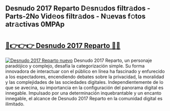 ## Desnudo 2017 Reparto D𝚎sn𝚞dos filtr𝚊dos - Parts-2No Vid𝚎os filtr𝚊dos - N𝚞evas f𝚘tos atr𝚊ctivas 0MPAp

# <h2><a href="http://mbcpfv.tromn.icu/?c=Desnudo+2017+Reparto">🔗👉👉👉 Desnudo 2017 Reparto 🔗🔗</a></h2>

[![Desnudo 2017 Reparto nuevo](https://i.imgur.com/pEAQMta.gif)](http://mbcpfv.tromn.icu/?c=Desnudo+2017+Reparto)
Desnudo 2017 Reparto, un personaje paradójico y complejo, desafía la categorización simple. Su forma innovadora de interactuar con el público en línea ha fascinado y enfurecido a los espectadores, encendiendo debates sobre la privacidad, la moralidad y las complejidades de las sociedades digitales. Independientemente de lo que se avecina, su importancia en la configuración del panorama digital es innegable. Impulsado por una determinación inquebrantable y un encanto innegable, el alcance de Desnudo 2017 Reparto en la comunidad digital es ilimitado.
